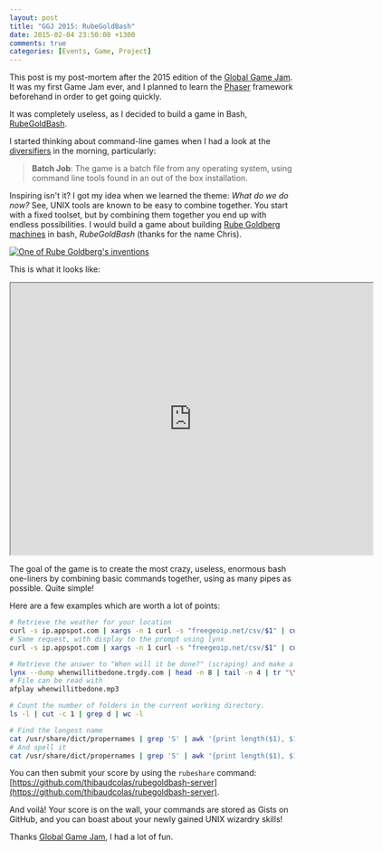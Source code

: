 ```yaml
---
layout: post
title: "GGJ 2015: RubeGoldBash"
date: 2015-02-04 23:50:08 +1300
comments: true
categories: [Events, Game, Project]
---
```


This post is my post-mortem after the 2015 edition of the [Global Game Jam](http://globalgamejam.org/). It was my first Game Jam ever, and I planned to learn the [Phaser](http://phaser.io/) framework beforehand in order to get going quickly.

It was completely useless, as I decided to build a game in Bash, [RubeGoldBash](https://github.com/thibaudcolas/rubegoldbash).

<!-- more -->

I started thinking about command-line games when I had a look at the [diversifiers](http://globalgamejam.org/news/introducing-ggj-2015-diversifiers) in the morning, particularly:

> **Batch Job**: The game is a batch file from any operating system, using command line tools found in an out of the box installation.

Inspiring isn't it? I got my idea when we learned the theme: _What do we do now?_ See, UNIX tools are known to be easy to combine together. You start with a fixed toolset, but by combining them together you end up with endless possibilities. I would build a game about building [Rube Goldberg machines](https://en.wikipedia.org/wiki/Rube_Goldberg_machine) in bash, _RubeGoldBash_ (thanks for the name Chris).

[![One of Rube Goldberg's inventions](https://upload.wikimedia.org/wikipedia/commons/a/a9/Rube_Goldberg%27s_%22Self-Operating_Napkin%22_%28cropped%29.gif)](<https://commons.wikimedia.org/wiki/File:Rube_Goldberg%27s_%22Self-Operating_Napkin%22_(cropped).gif>)

This is what it looks like:

<iframe src="https://showterm.io/a06f7dcf548aadbbcb751" width="640" height="480"></iframe>

The goal of the game is to create the most crazy, useless, enormous bash one-liners by combining basic commands together, using as many pipes as possible. Quite simple!

Here are a few examples which are worth a lot of points:

```bash
# Retrieve the weather for your location
curl -s ip.appspot.com | xargs -n 1 curl -s "freegeoip.net/csv/$1" | cut -d ',' -f '9 10' | sed 's/,/\&lon=/g' | xargs -n 1 echo "http://api.openweathermap.org/data/2.5/weather?mode=html&lat=$1" | sed 's/ //g' | xargs -n 1 curl -s $1 | tee weather.html
# Same request, with display to the prompt using lynx
curl -s ip.appspot.com | xargs -n 1 curl -s "freegeoip.net/csv/$1" | cut -d ',' -f '9 10' | sed 's/,/\&lon=/g' | xargs -n 1 echo "http://api.openweathermap.org/data/2.5/weather?mode=html&lat=$1" | sed 's/ //g' | xargs -n 1 curl -s $1 | lynx -stdin -dump

# Retrieve the answer to "When will it be done?" (scraping) and make a nice voice read it for you.
lynx --dump whenwillitbedone.trgdy.com | head -n 8 | tail -n 4 | tr "\\n" ' ' | cut -d '[' -f 1 | sed 's/   //g' | sed "s/'/ /g" | perl -pe 's/([^a-zA-Z0-9_.!~*()'\''-])/sprintf("%%%02X", ord($1))/ge' | xargs -n 1 echo "http://translate.google.com/translate_tts?ie=UTF-8&tl=en&q=$1" | sed 's/ //g' | xargs -n 1 curl -s "$1" > whenwillitbedone.mp3
# File can be read with
afplay whenwillitbedone.mp3

# Count the number of folders in the current working directory.
ls -l | cut -c 1 | grep d | wc -l

# Find the longest name
cat /usr/share/dict/propernames | grep 'S' | awk '{print length($1), $1}' | sort -n | tail -n 1 | cut -d ' ' -f 2
# And spell it
cat /usr/share/dict/propernames | grep 'S' | awk '{print length($1), $1}' | sort -n | tail -n 1 | cut -d ' ' -f 2 | say
```

You can then submit your score by using the `rubeshare` command: [https://github.com/thibaudcolas/rubegoldbash-server](https://github.com/thibaudcolas/rubegoldbash-server).

And voilà! Your score is on the wall, your commands are stored as Gists on GitHub, and you can boast about your newly gained UNIX wizardry skills!

Thanks [Global Game Jam](http://globalgamejam.org/), I had a lot of fun.

